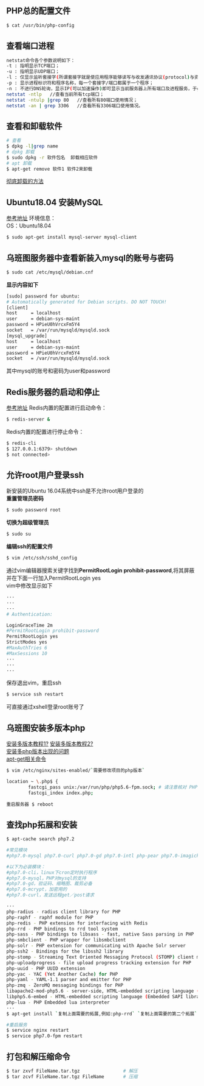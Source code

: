 ## PHP总的配置文件
```bash
$ cat /usr/bin/php-config
```

## 查看端口进程
```bash
netstat命令各个参数说明如下：
-t : 指明显示TCP端口；
-u : 指明显示UDP端口；
-l : 仅显示监听套接字(所谓套接字就是使应用程序能够读写与收发通讯协议(protocol)与资料的程序)；
-p : 显示进程标识符和程序名称，每一个套接字/端口都属于一个程序；
-n : 不进行DNS轮询，显示IP(可以加速操作)即可显示当前服务器上所有端口及进程服务，于grep结合可查看某个具体端口及服务情况；
netstat -ntlp   //查看当前所有tcp端口；
netstat -ntulp |grep 80   //查看所有80端口使用情况；
netstat -an | grep 3306   //查看所有3306端口使用情况。
```

## 查看和卸载软件
```bash
# 查看
$ dpkg -l|grep name
# dpkg 卸载
$ sudo dpkg -r 软件包名  卸载相应软件
# apt 卸载
$ apt-get remove 软件1 软件2来卸载
```
[彻底卸载的方法](https://www.jb51.net/article/144572.htm)

## Ubuntu18.04 安装MySQL
[参考地址](https://www.cnblogs.com/williamjie/p/11126486.html)
环境信息：   
OS：Ubuntu18.04   
```bash
$ sudo apt-get install mysql-server mysql-client
```

## 乌班图服务器中查看新装入mysql的账号与密码
```bash
$ sudo cat /etc/mysql/debian.cnf
```
**显示内容如下**
```bash
[sudo] password for ubuntu: 
# Automatically generated for Debian scripts. DO NOT TOUCH!
[client]
host     = localhost
user     = debian-sys-maint
password = HPieU0hVrcxFm5Y4
socket   = /var/run/mysqld/mysqld.sock
[mysql_upgrade]
host     = localhost
user     = debian-sys-maint
password = HPieU0hVrcxFm5Y4
socket   = /var/run/mysqld/mysqld.sock
```
其中mysql的账号和密码为user和password

## Redis服务器的启动和停止
[参考地址](https://baijiahao.baidu.com/s?id=1552330515936646&wfr=spider&for=pc)
Redis内置的配置进行启动命令：
```bash
$ redis-server &
```
Redis内置的配置进行停止命令：
```bash
$ redis-cli
$ 127.0.0.1:6379> shutdown
$ not connected>
```

## 允许root用户登录ssh
新安装的Ubuntu 16.04系统中ssh是不允许root用户登录的   
**重置管理员密码**
```bash
$ sudo password root
```
**切换为超级管理员**
```bash
$ sudo su
```
**编辑ssh的配置文件**
```bash
$ vim /etc/ssh/sshd_config
```
通过vim编辑器搜索关键字找到**PermitRootLogin prohibit-password**,将其屏蔽并在下面一行加入PermitRootLogin yes   
vim中修改显示如下
```bash
···
···
···
# Authentication:

LoginGraceTime 2m
#PermitRootLogin prohibit-password
PermitRootLogin yes
StrictModes yes
#MaxAuthTries 6
#MaxSessions 10
···
···
···
```
保存退出vim，重启ssh
```bash
$ service ssh restart
```
可直接通过xshell登录root账号了

## 乌班图安装多版本php
[安装多版本教程1?](https://www.cnblogs.com/wtgg/p/9767129.html)
[安装多版本教程2?](https://www.jb51.net/article/145899.htm)   
[安装多php版本出现的问题](https://segmentfault.com/a/1190000014160639)   
[apt-get相关命令](https://www.cnblogs.com/downey-blog/p/10473893.html)
```bash
$ vim /etc/nginx/sites-enabled/`需要修改项目的php版本`

location ~ \.php$ {
        fastcgi_pass unix:/var/run/php/php5.6-fpm.sock; # 请注意核对 PHP 版本
        fastcgi_index index.php;
       
重启服务器 $ reboot
```

## 查找php拓展和安装
```bash
$ apt-cache search php7.2

#常见模块
#php7.0-mysql php7.0-curl php7.0-gd php7.0-intl php-pear php7.0-imagick php7.0-imap php7.0-mcrypt php7.0-memcache php7.0-ming php7.0-ps php7.0-pspell php7.0-recode php7.0-snmp php7.0-sqlite php7.0-tidy php7.0-xmlrpc php7.0-xsl

#以下为必装模块：
#php7.0-cli，linux下cron定时执行程序
#php7.0-mysql，PHP对mysql的支持
#php7.0-gd，验证码、缩略图、裁剪必备
#php7.0-mcrypt，加密用的
#php7.0-curl，发送远程get／post请求

···
php-radius - radius client library for PHP
php-raphf - raphf module for PHP
php-redis - PHP extension for interfacing with Redis
php-rrd - PHP bindings to rrd tool system
php-sass - PHP bindings to libsass - fast, native Sass parsing in PHP
php-smbclient - PHP wrapper for libsmbclient
php-solr - PHP extension for communicating with Apache Solr server
php-ssh2 - Bindings for the libssh2 library
php-stomp - Streaming Text Oriented Messaging Protocol (STOMP) client module for PHP
php-uploadprogress - file upload progress tracking extension for PHP
php-uuid - PHP UUID extension
php-yac - YAC (Yet Another Cache) for PHP
php-yaml - YAML-1.1 parser and emitter for PHP
php-zmq - ZeroMQ messaging bindings for PHP
libapache2-mod-php5.6 - server-side, HTML-embedded scripting language (Apache 2 module)
libphp5.6-embed - HTML-embedded scripting language (Embedded SAPI library)
php-lua - PHP Embedded lua interpreter
···
$ apt-get install `复制上面需要的拓展,例如:php-rrd` `复制上面需要的第二个拓展` `依次类推`

#重启服务
$ service nginx restart
$ service php7.0-fpm restart
```
## 打包和解压缩命令
```bash
$ tar zxvf FileName.tar.tgz                # 解压
$ tar zcvf FileName.tar.tgz FileName       # 压缩
```

